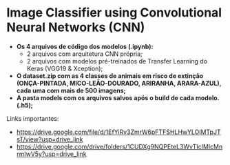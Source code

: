 # Image Classifier using Convolutional Neural Networks (CNN)

- **Os 4 arquivos de código dos modelos (.ipynb):**
    - 2 arquivos com arquitetura CNN própria;
    - 2 arquivos com modelos pré-treinados de Transfer Learning do Keras (VGG19 & Xception);
- **O dataset.zip com as 4 classes de animais em risco  de extinção (ONÇA-PINTADA, MICO-LEÃO-DOURADO, ARIRANHA, ARARA-AZUL), cada uma com mais de 500 imagens;**
- **A pasta models com os arquivos salvos após o build de cada modelo. (.h5);**

Links importantes:
- https://drive.google.com/file/d/1EfYiRv3ZmrW6pFTFSHLHwYLOlMTpJTsT/view?usp=drive_link
- https://drive.google.com/drive/folders/1CUDXg9NQPEteL3WvTIcIMlcMnrmlwV5y?usp=drive_link